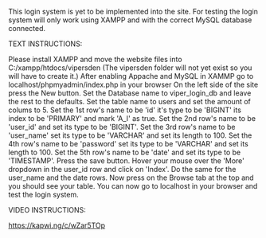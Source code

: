 This login system is yet to be implemented into the site.
For testing the login system will only work using XAMPP and with the correct MySQL database connected.

TEXT INSTRUCTIONS:

Please install XAMPP and move the website files into C:/xampp/htdocs/vipersden
(The vipersden folder will not yet exist so you will have to create it.)
After enabling Appache and MySQL in XAMMP go to localhost/phpmyadmin/index.php in your browser
On the left side of the site press the New button. Set the Database name to viper_login_db and leave the rest to the defaults.
Set the table name to users and set the amount of colums to 5.
Set the 1st row's name to be 'id' it's type to be 'BIGINT' its index to be 'PRIMARY' and mark 'A_I' as true.
Set the 2nd row's name to be 'user_id' and set its type to be 'BIGINT'.
Set the 3rd row's name to be 'user_name' set its type to be 'VARCHAR' and set its length to 100.
Set the 4th row's name to be 'password' set its type to be 'VARCHAR' and set its length to 100.
Set the 5th row's name to be 'date' and set its type to be 'TIMESTAMP'.
Press the save button.
Hover your mouse over the 'More' dropdown in the user_id row and click on 'Index'.
Do the same for the user_name and the date rows.
Now press on the Browse tab at the top and you should see your table.
You can now go to localhost in your browser and test the login system.

VIDEO INSTRUCTIONS:

https://kapwi.ng/c/wZar5TOp